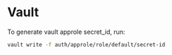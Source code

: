 # Vault

To generate vault approle secret_id, run:
```bash
vault write -f auth/approle/role/default/secret-id
```
